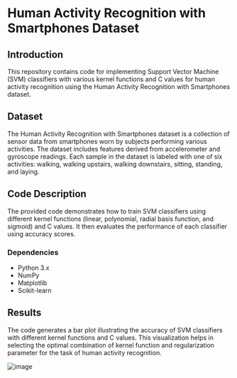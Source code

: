 # Human Activity Recognition with Smartphones Dataset

## Introduction
This repository contains code for implementing Support Vector Machine (SVM) classifiers with various kernel
functions and C values for human activity recognition using the Human Activity Recognition with Smartphones dataset.

## Dataset
The Human Activity Recognition with Smartphones dataset is a collection of sensor data from smartphones worn by subjects performing various activities. The dataset includes features derived from accelerometer and gyroscope readings. Each sample in the dataset is labeled with one of six activities: walking, walking upstairs, walking downstairs, sitting, standing, and laying.

## Code Description
The provided code demonstrates how to train SVM classifiers using different kernel functions (linear, polynomial, radial basis function, and sigmoid) and C values. It then evaluates the performance of each classifier using accuracy scores.

### Dependencies
- Python 3.x
- NumPy
- Matplotlib
- Scikit-learn

## Results
The code generates a bar plot illustrating the accuracy of SVM classifiers with different kernel functions and C values. This visualization helps in selecting the optimal combination of kernel function and regularization parameter for the task of human activity recognition.

![image](https://github.com/aarushijain-24/Human-Activity-Recognition-with-Smartphones/assets/144267641/00769b4b-c8f6-4361-9c62-a9e1fd238806)
